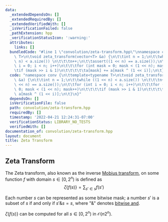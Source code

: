 ```yaml
---
data:
  _extendedDependsOn: []
  _extendedRequiredBy: []
  _extendedVerifiedWith: []
  _isVerificationFailed: false
  _pathExtension: hpp
  _verificationStatusIcon: ':warning:'
  attributes:
    links: []
  bundledCode: "#line 1 \"convolution/zeta-transform.hpp\"\nnamespace conv {\n\ttemplate<typename\
    \ T>\n\tvoid zeta_transform(vector<T> &a) {\n\t\tint n = 1;\n\t\twhile ((1 <<\
    \ n) < a.size()) \n\t\t\tn++;\n\t\tassert((1 << n) == a.size());\n\t\tfor (int\
    \ i = 0; i < n; i++)\n\t\t\tfor (int mask = 0; mask < (1 << n); mask++)\n\t\t\t\
    \tif (mask >> i & 1)\n\t\t\t\t\ta[mask] += a[mask ^ (1 << i)];\n\t}\n}\n"
  code: "namespace conv {\n\ttemplate<typename T>\n\tvoid zeta_transform(vector<T>\
    \ &a) {\n\t\tint n = 1;\n\t\twhile ((1 << n) < a.size()) \n\t\t\tn++;\n\t\tassert((1\
    \ << n) == a.size());\n\t\tfor (int i = 0; i < n; i++)\n\t\t\tfor (int mask =\
    \ 0; mask < (1 << n); mask++)\n\t\t\t\tif (mask >> i & 1)\n\t\t\t\t\ta[mask] +=\
    \ a[mask ^ (1 << i)];\n\t}\n}"
  dependsOn: []
  isVerificationFile: false
  path: convolution/zeta-transform.hpp
  requiredBy: []
  timestamp: '2022-04-21 12:24:31-07:00'
  verificationStatus: LIBRARY_NO_TESTS
  verifiedWith: []
documentation_of: convolution/zeta-transform.hpp
layout: document
title: Zeta Transform
---
```


## Zeta Transform

The Zeta transform, also known as the inverse [Mobius transform](https://dutinmeow.github.io/library/convolution/mobius-transform.hpp), on some function $f$ with domain $s \in [0, 2^n)$ is defined as 
$$
\zeta \{f(s)\} = \sum_{s' \in s} f(s')
$$

Each number $s$ can be represented as some bitwise mask; a number $s'$ is a subset of $s$ if and only if $s' \& s = s$, where "$\&$" denotes [bitwise and](https://en.wikipedia.org/wiki/Bitwise_operation#AND). 

$\zeta \{f(s)\}$ can be computed for all $s \in [0, 2^n)$ in $\mathcal{O}(n2^n)$. 